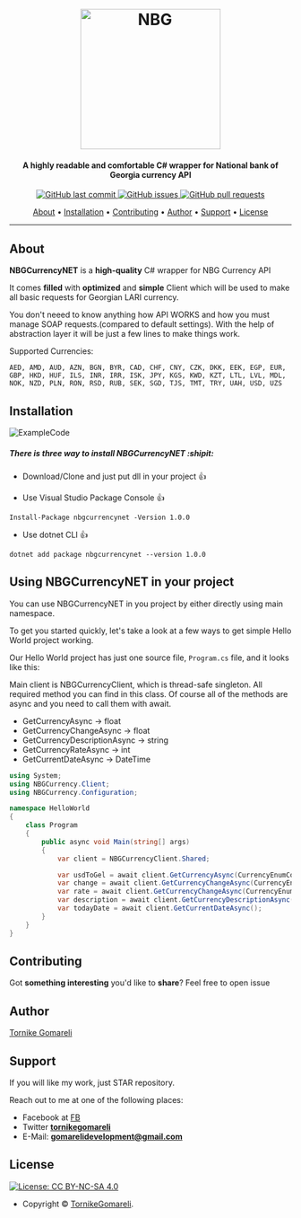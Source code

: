 <h1 align="center">
  <br>
  <a https://nbg.gov.ge/api.html"><img src="https://upload.wikimedia.org/wikipedia/ka/thumb/8/87/Logo_of_National_Bank_of_Georgia.svg/1200px-Logo_of_National_Bank_of_Georgia.svg.png" alt="NBG" height="250" width="250"></a>
</h1>

<h4 align="center">A highly readable and comfortable C# wrapper for National bank of Georgia currency API</h4>

<p align="center">
    <a href="https://github.com/tornikegomareli/NGBCurrencyNET/commits/master">
      <img src="https://img.shields.io/github/last-commit/ArmynC/ArminC-AutoExec.svg?style=flat-square&logo=github&logoColor=white"
         alt="GitHub last commit">
    <a href="https://github.com/tornikegomareli/NGBCurrencyNET/issues">
    <img src="https://img.shields.io/github/issues-raw/ArmynC/ArminC-AutoExec.svg?style=flat-square&logo=github&logoColor=white"
         alt="GitHub issues">
    <a href="https://github.com/tornikegomareli/NGBCurrencyNET/pulls">
    <img src="https://img.shields.io/github/issues-pr-raw/ArmynC/ArminC-AutoExec.svg?style=flat-square&logo=github&logoColor=white"
         alt="GitHub pull requests">
</p>
      
<p align="center">
  <a href="#about">About</a> •
  <a href="#installation">Installation</a> •
  <a href="#contributing">Contributing</a> •
  <a href="#author">Author</a> •
  <a href="#support">Support</a> •
  <a href="#license">License</a>
</p>

---

## About
  
**NBGCurrencyNET** is a **high-quality** C# wrapper for NBG Currency API

It comes **filled** with **optimized** and **simple** Client which will be used to make all basic requests for Georgian LARI currency.

You don't neeed to know anything how API WORKS and how you must manage SOAP requests.(compared to default settings). With the help of abstraction layer it will be just a few lines to make things work.

Supported Currencies:
```
AED, AMD, AUD, AZN, BGN, BYR, CAD, CHF, CNY, CZK, DKK, EEK, EGP, EUR, GBP, HKD, HUF, ILS, INR, IRR, ISK, JPY, KGS, KWD, KZT, LTL, LVL, MDL, NOK, NZD, PLN, RON, RSD, RUB, SEK, SGD, TJS, TMT, TRY, UAH, USD, UZS
```
## Installation

![ExampleCode](https://media.giphy.com/media/W2p1C9gme1ExcyxyT6/giphy.gif)

##### There is three way to install NBGCurrencyNET :shipit:
* Download/Clone and just put dll in your project :+1: 

* Use Visual Studio Package Console :+1: 
```
Install-Package nbgcurrencynet -Version 1.0.0
```
* Use dotnet CLI :+1: 
```
dotnet add package nbgcurrencynet --version 1.0.0
```

## Using NBGCurrencyNET in your project
You can use NBGCurrencyNET in you project by either directly using main namespace.

To get you started quickly, let's take a look at a few ways to get simple Hello World project working.

Our Hello World project has just one source file, `Program.cs` file, and it looks like this:

Main client is NBGCurrencyClient, which is thread-safe singleton. All required method you can find in this class.
Of course all of the methods are async and you need to call them with await.

- GetCurrencyAsync -> float
- GetCurrencyChangeAsync -> float
- GetCurrencyDescriptionAsync -> string
- GetCurrencyRateAsync -> int
- GetCurrentDateAsync  -> DateTime


```c#
using System;
using NBGCurrency.Client;
using NBGCurrency.Configuration;

namespace HelloWorld
{
    class Program
    {
        public async void Main(string[] args)
        {
            var client = NBGCurrencyClient.Shared;

            var usdToGel = await client.GetCurrencyAsync(CurrencyEnumCodes.USD);
            var change = await client.GetCurrencyChangeAsync(CurrencyEnumCodes.USD);
            var rate = await client.GetCurrencyChangeAsync(CurrencyEnumCodes.USD);
            var description = await client.GetCurrencyDescriptionAsync(CurrencyEnumCodes.USD);
            var todayDate = await client.GetCurrentDateAsync();
        }
    }
}

```

## Contributing

Got **something interesting** you'd like to **share**? Feel free to open issue

## Author

[Tornike Gomareli](https://github.com/tornikegomareli)

## Support

If you will like my work, just STAR repository.

Reach out to me at one of the following places:

- Facebook at [FB](https://www.facebook.com/microg)
- Twitter **[tornikegomareli](https://twitter.com/tornikegomareli)**
- E-Mail: **gomarelidevelopment@gmail.com**

## License

[![License: CC BY-NC-SA 4.0](https://img.shields.io/badge/License-CC%20BY--NC--SA%204.0-orange.svg?style=flat-square)](https://creativecommons.org/licenses/by-nc-sa/4.0/)

- Copyright © [TornikeGomareli](https://twitter.com/tornikegomareli).
